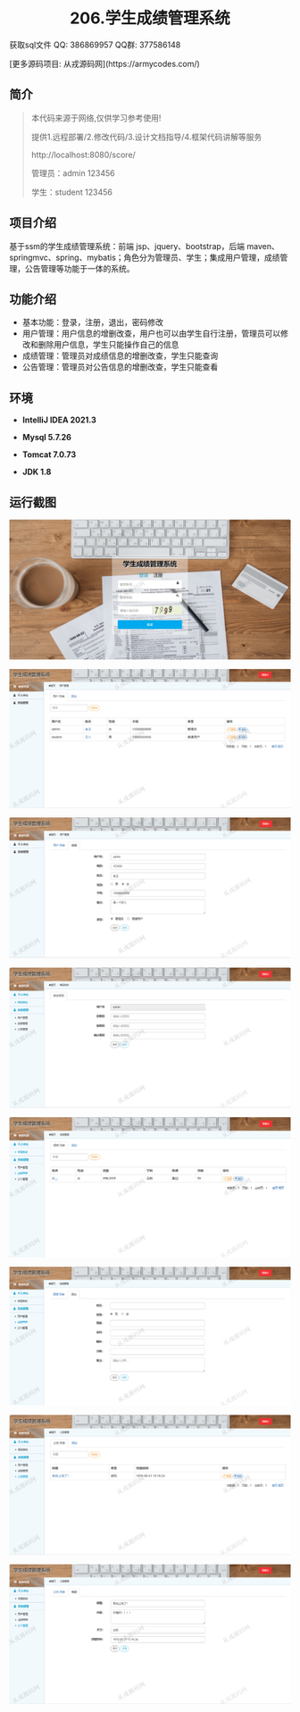 <p><h1 align="center">206.学生成绩管理系统</h1></p>

<p> 获取sql文件 QQ: 386869957 QQ群: 377586148 </p>
<p> [更多源码项目: 从戎源码网](https://armycodes.com/) </p>

## 简介

> 本代码来源于网络,仅供学习参考使用!
>
> 提供1.远程部署/2.修改代码/3.设计文档指导/4.框架代码讲解等服务
>
> http://localhost:8080/score/
> 
> 管理员：admin 123456
> 
> 学生：student 123456
>

## 项目介绍
基于ssm的学生成绩管理系统：前端 jsp、jquery、bootstrap，后端 maven、springmvc、spring、mybatis；角色分为管理员、学生；集成用户管理，成绩管理，公告管理等功能于一体的系统。

## 功能介绍

- 基本功能：登录，注册，退出，密码修改
- 用户管理：用户信息的增删改查，用户也可以由学生自行注册，管理员可以修改和删除用户信息，学生只能操作自己的信息
- 成绩管理：管理员对成绩信息的增删改查，学生只能查询
- 公告管理：管理员对公告信息的增删改查，学生只能查看

## 环境

- <b>IntelliJ IDEA 2021.3</b>

- <b>Mysql 5.7.26</b>

- <b>Tomcat 7.0.73</b>

- <b>JDK 1.8</b>

## 运行截图

![](screenshot/1.png)

![](screenshot/2.png)

![](screenshot/3.png)

![](screenshot/4.png)

![](screenshot/5.png)

![](screenshot/6.png)

![](screenshot/7.png)

![](screenshot/8.png)